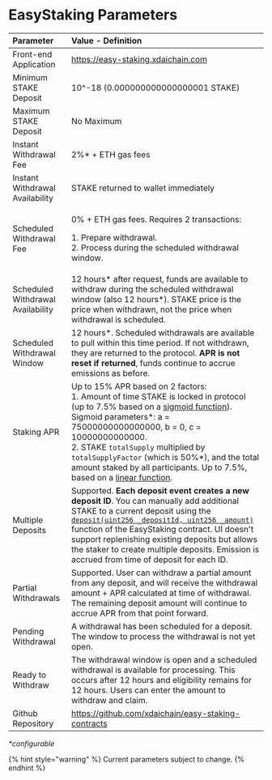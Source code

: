 # EasyStaking Parameters

<table>
  <thead>
    <tr>
      <th style="text-align:left">Parameter</th>
      <th style="text-align:left">Value - Definition</th>
    </tr>
  </thead>
  <tbody>
    <tr>
      <td style="text-align:left">Front-end Application</td>
      <td style="text-align:left"><a href="https://easy-staking.xdaichain.com/">https://easy-staking.xdaichain.com</a>
      </td>
    </tr>
    <tr>
      <td style="text-align:left">Minimum STAKE Deposit</td>
      <td style="text-align:left">10^-18 (0.000000000000000001 STAKE)</td>
    </tr>
    <tr>
      <td style="text-align:left">Maximum STAKE Deposit</td>
      <td style="text-align:left">No Maximum</td>
    </tr>
    <tr>
      <td style="text-align:left">Instant Withdrawal Fee</td>
      <td style="text-align:left">2%* + ETH gas fees</td>
    </tr>
    <tr>
      <td style="text-align:left">Instant Withdrawal Availability</td>
      <td style="text-align:left">STAKE returned to wallet immediately</td>
    </tr>
    <tr>
      <td style="text-align:left">Scheduled Withdrawal Fee</td>
      <td style="text-align:left">
        <p>0% + ETH gas fees. Requires 2 transactions:</p>
        <p>1. Prepare withdrawal.
          <br />2. Process during the scheduled withdrawal window.</p>
      </td>
    </tr>
    <tr>
      <td style="text-align:left">Scheduled Withdrawal Availability</td>
      <td style="text-align:left">12 hours* after request, funds are available to withdraw during the scheduled
        withdrawal window (also 12 hours*). STAKE price is the price when withdrawn,
        not the price when withdrawal is scheduled.</td>
    </tr>
    <tr>
      <td style="text-align:left">Scheduled Withdrawal Window</td>
      <td style="text-align:left">12 hours*. Scheduled withdrawals are available to pull within this time
        period. If not withdrawn, they are returned to the protocol. <b>APR is not reset if returned</b>,
        funds continue to accrue emissions as before.</td>
    </tr>
    <tr>
      <td style="text-align:left">Staking APR</td>
      <td style="text-align:left">Up to 15% APR based on 2 factors:
        <br />1. Amount of time STAKE is locked in protocol (up to 7.5% based on a
        <a
        href="https://www.desmos.com/calculator/2xtimbnzqw">sigmoid function</a>). Sigmoid parameters*: a = 75000000000000000, b =
          0, c = 10000000000000.
          <br />2. STAKE <code>totalSupply</code> multiplied by <code>totalSupplyFactor</code> (which
          is 50%*), and the total amount staked by all participants. Up to 7.5%,
          based on a <a href="https://github.com/xdaichain/easy-staking-contracts/blob/d5a477e4faf83d33901737cb461e97954ac4c1ec/contracts/EasyStaking.sol#L440">linear function</a>.</td>
    </tr>
    <tr>
      <td style="text-align:left">Multiple Deposits</td>
      <td style="text-align:left">Supported. <b>Each deposit event creates a new deposit ID</b>. You can
        manually add additional STAKE to a current deposit using the <a href="https://github.com/xdaichain/easy-staking-contracts/blob/d5a477e4faf83d33901737cb461e97954ac4c1ec/contracts/EasyStaking.sol#L223"><code>deposit(uint256 _depositId, uint256 _amount)</code></a> function
        of the EasyStaking contract. UI doesn&apos;t support replenishing existing
        deposits but allows the staker to create multiple deposits. Emission is
        accrued from time of deposit for each ID.</td>
    </tr>
    <tr>
      <td style="text-align:left">Partial Withdrawals</td>
      <td style="text-align:left">Supported. User can withdraw a partial amount from any deposit, and will
        receive the withdrawal amount + APR calculated at time of withdrawal. The
        remaining deposit amount will continue to accrue APR from that point forward.</td>
    </tr>
    <tr>
      <td style="text-align:left">Pending Withdrawal</td>
      <td style="text-align:left">A withdrawal has been scheduled for a deposit. The window to process the
        withdrawal is not yet open.</td>
    </tr>
    <tr>
      <td style="text-align:left">Ready to Withdraw</td>
      <td style="text-align:left">The withdrawal window is open and a scheduled withdrawal is available
        for processing. This occurs after 12 hours and eligibility remains for
        12 hours. Users can enter the amount to withdraw and claim.</td>
    </tr>
    <tr>
      <td style="text-align:left">Github Repository</td>
      <td style="text-align:left"><a href="https://github.com/xdaichain/easy-staking-contracts">https://github.com/xdaichain/easy-staking-contracts</a>
      </td>
    </tr>
  </tbody>
</table>

_\*configurable_

{% hint style="warning" %}
Current parameters subject to change.
{% endhint %}

